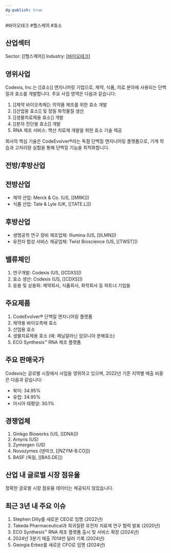```yaml
---
dg-publish: true
---
```

#바이오테크 #헬스케어 #효소

## 산업섹터

Sector: [[헬스케어]]
Industry: [[바이오테크]](Biotechnology)

## 영위사업

Codexis, Inc.는 [[효소]] 엔지니어링 기업으로, 제약, 식품, 의료 분야에 사용되는 단백질과 효소를 개발합니다. 주요 사업 영역은 다음과 같습니다:

1. [[제약 바이오촉매]]: 의약품 제조를 위한 효소 개발
2. [[산업용 효소]] 및 정밀 화학물질 생산
3. [[생물치료제용 효소]] 개발
4. [[분자 진단용 효소]] 개발
5. RNA 제조 서비스: 핵산 치료제 개발을 위한 효소 기술 제공

회사의 핵심 기술은 CodeEvolver®라는 독점 단백질 엔지니어링 플랫폼으로, 기계 학습과 고처리량 실험을 통해 단백질 기능을 최적화합니다.

## 전방/후방산업

## 전방산업

- 제약 산업: Merck & Co. (US, [[MRK]])
- 식품 산업: Tate & Lyle (UK, [[TATE.L]])

## 후방산업

- 생명공학 연구 장비 제조업체: Illumina (US, [[ILMN]])
- 유전자 합성 서비스 제공업체: Twist Bioscience (US, [[TWST]])

## 밸류체인

1. 연구개발: Codexis (US, [[CDXS]])
2. 효소 생산: Codexis (US, [[CDXS]])
3. 응용 및 상용화: 제약회사, 식품회사, 화학회사 등 파트너 기업들

## 주요제품

1. CodeEvolver® 단백질 엔지니어링 플랫폼
2. 제약용 바이오촉매 효소
3. 산업용 효소
4. 생물치료제용 효소 (예: 페닐알라닌 암모니아 분해효소)
5. ECO Synthesis™ RNA 제조 플랫폼

## 주요 판매국가

Codexis는 글로벌 시장에서 사업을 영위하고 있으며, 2022년 기준 지역별 매출 비중은 다음과 같습니다:

- 북미: 34.95%
- 유럽: 34.95%
- 아시아 태평양: 30.1%

## 경쟁업체

1. Ginkgo Bioworks (US, [[DNA]])
2. Amyris (US)
3. Zymergen (US)
4. Novozymes (덴마크, [[NZYM-B.CO]])
5. BASF (독일, [[BAS.DE]])

## 산업 내 글로벌 시장 점유율

정확한 글로벌 시장 점유율 데이터는 제공되지 않았습니다.

## 최근 3년 내 주요 이슈

1. Stephen Dilly를 새로운 CEO로 임명 (2022년)
2. Takeda Pharmaceutical과 희귀질환 유전자 치료제 연구 협력 발표 (2020년)
3. ECO Synthesis™ RNA 제조 플랫폼 출시 및 서비스 확장 (2024년)
4. 2024년 3분기 매출 7014만 달러 기록 (2024년)
5. Georgia Erbez를 새로운 CFO로 임명 (2024년)